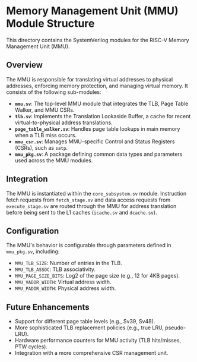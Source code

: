 # Memory Management Unit (MMU) Module Structure

This directory contains the SystemVerilog modules for the RISC-V Memory Management Unit (MMU).

## Overview

The MMU is responsible for translating virtual addresses to physical addresses, enforcing memory protection, and managing virtual memory. It consists of the following sub-modules:

- **`mmu.sv`**: The top-level MMU module that integrates the TLB, Page Table Walker, and MMU CSRs.
- **`tlb.sv`**: Implements the Translation Lookaside Buffer, a cache for recent virtual-to-physical address translations.
- **`page_table_walker.sv`**: Handles page table lookups in main memory when a TLB miss occurs.
- **`mmu_csr.sv`**: Manages MMU-specific Control and Status Registers (CSRs), such as `satp`.
- **`mmu_pkg.sv`**: A package defining common data types and parameters used across the MMU modules.

## Integration

The MMU is instantiated within the `core_subsystem.sv` module. Instruction fetch requests from `fetch_stage.sv` and data access requests from `execute_stage.sv` are routed through the MMU for address translation before being sent to the L1 caches (`icache.sv` and `dcache.sv`).

## Configuration

The MMU's behavior is configurable through parameters defined in `mmu_pkg.sv`, including:

- `MMU_TLB_SIZE`: Number of entries in the TLB.
- `MMU_TLB_ASSOC`: TLB associativity.
- `MMU_PAGE_SIZE_BITS`: Log2 of the page size (e.g., 12 for 4KB pages).
- `MMU_VADDR_WIDTH`: Virtual address width.
- `MMU_PADDR_WIDTH`: Physical address width.

## Future Enhancements

- Support for different page table levels (e.g., Sv39, Sv48).
- More sophisticated TLB replacement policies (e.g., true LRU, pseudo-LRU).
- Hardware performance counters for MMU activity (TLB hits/misses, PTW cycles).
- Integration with a more comprehensive CSR management unit.
